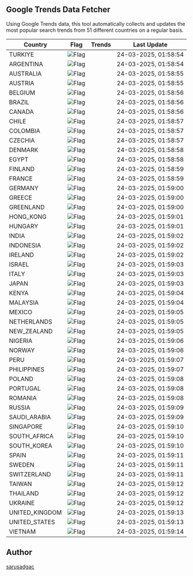 
## Google Trends Data Fetcher

Using Google Trends data, this tool automatically collects and updates the most popular search trends from 51 different countries on a regular basis.


| Country | Flag | Trends | Last Update |
| --- | --- | --- | --- |
| TURKIYE | ![Flag](https://flagcdn.com/16x12/tr.png) |  | 24-03-2025, 01:58:54 |
| ARGENTINA | ![Flag](https://flagcdn.com/16x12/ar.png) |  | 24-03-2025, 01:58:54 |
| AUSTRALIA | ![Flag](https://flagcdn.com/16x12/au.png) |  | 24-03-2025, 01:58:55 |
| AUSTRIA | ![Flag](https://flagcdn.com/16x12/at.png) |  | 24-03-2025, 01:58:55 |
| BELGIUM | ![Flag](https://flagcdn.com/16x12/be.png) |  | 24-03-2025, 01:58:56 |
| BRAZIL | ![Flag](https://flagcdn.com/16x12/br.png) |  | 24-03-2025, 01:58:56 |
| CANADA | ![Flag](https://flagcdn.com/16x12/ca.png) |  | 24-03-2025, 01:58:56 |
| CHILE | ![Flag](https://flagcdn.com/16x12/cl.png) |  | 24-03-2025, 01:58:57 |
| COLOMBIA | ![Flag](https://flagcdn.com/16x12/co.png) |  | 24-03-2025, 01:58:57 |
| CZECHIA | ![Flag](https://flagcdn.com/16x12/cz.png) |  | 24-03-2025, 01:58:57 |
| DENMARK | ![Flag](https://flagcdn.com/16x12/dk.png) |  | 24-03-2025, 01:58:58 |
| EGYPT | ![Flag](https://flagcdn.com/16x12/eg.png) |  | 24-03-2025, 01:58:58 |
| FINLAND | ![Flag](https://flagcdn.com/16x12/fi.png) |  | 24-03-2025, 01:58:59 |
| FRANCE | ![Flag](https://flagcdn.com/16x12/fr.png) |  | 24-03-2025, 01:58:59 |
| GERMANY | ![Flag](https://flagcdn.com/16x12/de.png) |  | 24-03-2025, 01:59:00 |
| GREECE | ![Flag](https://flagcdn.com/16x12/gr.png) |  | 24-03-2025, 01:59:00 |
| GREENLAND | ![Flag](https://flagcdn.com/16x12/gl.png) |  | 24-03-2025, 01:59:00 |
| HONG_KONG | ![Flag](https://flagcdn.com/16x12/hk.png) |  | 24-03-2025, 01:59:01 |
| HUNGARY | ![Flag](https://flagcdn.com/16x12/hu.png) |  | 24-03-2025, 01:59:01 |
| INDIA | ![Flag](https://flagcdn.com/16x12/in.png) |  | 24-03-2025, 01:59:02 |
| INDONESIA | ![Flag](https://flagcdn.com/16x12/id.png) |  | 24-03-2025, 01:59:02 |
| IRELAND | ![Flag](https://flagcdn.com/16x12/ie.png) |  | 24-03-2025, 01:59:02 |
| ISRAEL | ![Flag](https://flagcdn.com/16x12/il.png) |  | 24-03-2025, 01:59:03 |
| ITALY | ![Flag](https://flagcdn.com/16x12/it.png) |  | 24-03-2025, 01:59:03 |
| JAPAN | ![Flag](https://flagcdn.com/16x12/jp.png) |  | 24-03-2025, 01:59:03 |
| KENYA | ![Flag](https://flagcdn.com/16x12/ke.png) |  | 24-03-2025, 01:59:04 |
| MALAYSIA | ![Flag](https://flagcdn.com/16x12/my.png) |  | 24-03-2025, 01:59:04 |
| MEXICO | ![Flag](https://flagcdn.com/16x12/mx.png) |  | 24-03-2025, 01:59:05 |
| NETHERLANDS | ![Flag](https://flagcdn.com/16x12/nl.png) |  | 24-03-2025, 01:59:05 |
| NEW_ZEALAND | ![Flag](https://flagcdn.com/16x12/nz.png) |  | 24-03-2025, 01:59:05 |
| NIGERIA | ![Flag](https://flagcdn.com/16x12/ng.png) |  | 24-03-2025, 01:59:06 |
| NORWAY | ![Flag](https://flagcdn.com/16x12/no.png) |  | 24-03-2025, 01:59:06 |
| PERU | ![Flag](https://flagcdn.com/16x12/pe.png) |  | 24-03-2025, 01:59:07 |
| PHILIPPINES | ![Flag](https://flagcdn.com/16x12/ph.png) |  | 24-03-2025, 01:59:07 |
| POLAND | ![Flag](https://flagcdn.com/16x12/pl.png) |  | 24-03-2025, 01:59:08 |
| PORTUGAL | ![Flag](https://flagcdn.com/16x12/pt.png) |  | 24-03-2025, 01:59:08 |
| ROMANIA | ![Flag](https://flagcdn.com/16x12/ro.png) |  | 24-03-2025, 01:59:08 |
| RUSSIA | ![Flag](https://flagcdn.com/16x12/ru.png) |  | 24-03-2025, 01:59:09 |
| SAUDI_ARABIA | ![Flag](https://flagcdn.com/16x12/sa.png) |  | 24-03-2025, 01:59:09 |
| SINGAPORE | ![Flag](https://flagcdn.com/16x12/sg.png) |  | 24-03-2025, 01:59:10 |
| SOUTH_AFRICA | ![Flag](https://flagcdn.com/16x12/za.png) |  | 24-03-2025, 01:59:10 |
| SOUTH_KOREA | ![Flag](https://flagcdn.com/16x12/kr.png) |  | 24-03-2025, 01:59:10 |
| SPAIN | ![Flag](https://flagcdn.com/16x12/es.png) |  | 24-03-2025, 01:59:11 |
| SWEDEN | ![Flag](https://flagcdn.com/16x12/se.png) |  | 24-03-2025, 01:59:11 |
| SWITZERLAND | ![Flag](https://flagcdn.com/16x12/ch.png) |  | 24-03-2025, 01:59:11 |
| TAIWAN | ![Flag](https://flagcdn.com/16x12/tw.png) |  | 24-03-2025, 01:59:12 |
| THAILAND | ![Flag](https://flagcdn.com/16x12/th.png) |  | 24-03-2025, 01:59:12 |
| UKRAINE | ![Flag](https://flagcdn.com/16x12/ua.png) |  | 24-03-2025, 01:59:12 |
| UNITED_KINGDOM | ![Flag](https://flagcdn.com/16x12/gb.png) |  | 24-03-2025, 01:59:13 |
| UNITED_STATES | ![Flag](https://flagcdn.com/16x12/us.png) |  | 24-03-2025, 01:59:13 |
| VIETNAM | ![Flag](https://flagcdn.com/16x12/vn.png) |  | 24-03-2025, 01:59:14 |


## Author
 [sarusadgac](https://x.com/sarusadgac)
